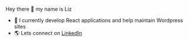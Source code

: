 Hey there 👋 my name is Liz
- 🌱 I currently develop React applications and help maintain Wordpress sites 
- 🌎 Lets connect on [LinkedIn](https://www.linkedin.com/in/elizabeth-dieterich-067b55a8/)


